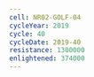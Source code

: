 ```yaml
---
cell: NR02-GOLF-04
cycleYear: 2019
cycle: 40
cycleDate: 2019-40
resistance: 1300000
enlightened: 374000 
---
```

      